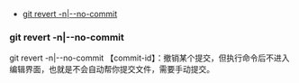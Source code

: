 
- [git revert -n|--no-commit](#git-revert--n--no-commit)

### git revert -n|--no-commit

git revert -n|--no-commit 【commit-id】：撤销某个提交，但执行命令后不进入编辑界面，也就是不会自动帮你提交文件，需要手动提交。
